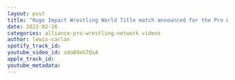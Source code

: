 ```yaml
---
layout: post
title: "Huge Impact Wrestling World Title match announced for the Pro Wrestling Revolver event on 4/16"
date: 2022-02-26
categories: alliance-pro-wrestling-network videos
author: lewis-carlan
spotify_track_id: 
youtube_video_id: sdaB9eG7QsA
apple_track_id: 
youtube_metadata: 
---
```


